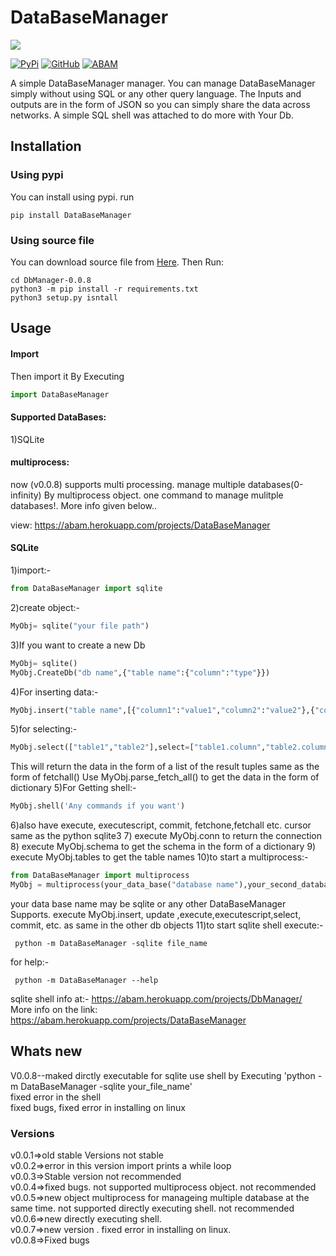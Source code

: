 # DataBaseManager

<img src="https://badgen.net/badge/release/v%200.0.8"/>

[![PyPi](https://badgen.net/badge/icon/pypi?icon=pypi&label)](https://pypi.org/user/abam/) [![GitHub](https://badgen.net/badge/icon/github?icon=github&label)](https://github.com/aswanthabam) [![ABAM](https://badgen.net/badge/ABAM/view/)](https://abam.herokuapp.com/projects/Niram)


A simple DataBaseManager manager. You can manage DataBaseManager simply without using SQL or any other query language. The Inputs and outputs are in the form of JSON so you can simply share the data across networks. A simple SQL shell was attached to do more with Your Db.
## Installation
### Using pypi
You can install using pypi. run
```console
pip install DataBaseManager
```

### Using source file
You can download source file from <a href="https://abam.herokuapp.com/projects/DbManager">Here</a>.
Then Run:
```console
cd DbManager-0.0.8
python3 -m pip install -r requirements.txt
python3 setup.py isntall
```

## Usage

#### Import
Then import it By Executing
```python
import DataBaseManager
```
#### Supported DataBases:
1)SQLite

#### multiprocess:

now (v0.0.8) supports multi processing. manage multiple databases(0-infinity)  By multiprocess object. one command to manage mulitple databases!. More info given below..

view: https://abam.herokuapp.com/projects/DataBaseManager

#### SQLite
1)import:-
```python
from DataBaseManager import sqlite
```
2)create object:-
```python
MyObj= sqlite("your file path")
```
3)If you want to create a new Db
```python
MyObj= sqlite()
MyObj.CreateDb("db name",{"table name":{"column":"type"}})
```
4)For inserting data:-
```python
MyObj.insert("table name",[{"column1":"value1","column2":"value2"},{"column":"next items"}])
```
5)for selecting:- 
```python
MyObj.select(["table1","table2"],select=["table1.column","table2.column"],where={"table1.column":"value","table2.column":"value2"}))
```
This will return the data in the form of a list of the result tuples same as the form of fetchall()
Use MyObj.parse_fetch_all() to get the data in the form of dictionary
5)For Getting shell:-
```python
MyObj.shell('Any commands if you want')
```
6)also have execute, executescript, commit, fetchone,fetchall etc. cursor same as the python sqlite3
7) execute MyObj.conn to return the connection
8) execute MyObj.schema to get the schema in the form of a dictionary
9) execute MyObj.tables to get the table names
10)to start a multiprocess:-
```python
from DataBaseManager import multiprocess
MyObj = multiprocess(your_data_base("database name"),your_second_database("databasename"))
```
your data base name may be sqlite or any other DataBaseManager Supports.
execute MyObj.insert, update ,execute,executescript,select, commit, etc. as same in the other db objects
11)to start sqlite shell execute:-
```console
 python -m DataBaseManager -sqlite file_name
```
for help:- 
```console
 python -m DataBaseManager --help
```

sqlite shell info at:- https://abam.herokuapp.com/projects/DbManager/<br>
More info on the link:
https://abam.herokuapp.com/projects/DataBaseManager

## Whats new

V0.0.8--maked dirctly executable for sqlite use shell by Executing 'python -m DataBaseManager -sqlite your_file_name'<br>
fixed error in the shell<br>
fixed bugs,
fixed error in installing on linux

### Versions

v0.0.1=>old stable Versions not stable<br>
v0.0.2=>error in this version import prints a while loop<br>
v0.0.3=>Stable version not recommended<br>
v0.0.4=>fixed bugs. not supported multiprocess object. not recommended<br>
v0.0.5=>new  object multiprocess for manageing multiple database at the same time. not supported directly executing shell. not recommended<br>
v0.0.6=>new directly executing shell. <br>
v0.0.7=>new version . fixed error in installing on linux.<br>
v0.0.8=>Fixed bugs<br>